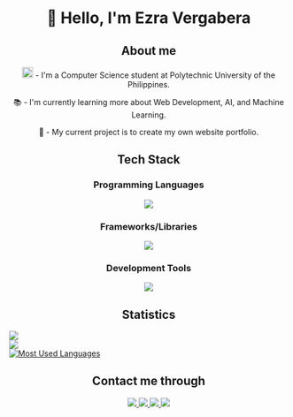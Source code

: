 <h1 align="center">👋 Hello, I'm Ezra Vergabera</h2>

<div align="center">
    <h2>About me</h2>
    <p>
        <img src="https://www.pup.edu.ph/about/images/PUPLogo.png" width="20px"/> - I'm a Computer Science student at Polytechnic University of the Philippines.
    </p>
    <p>📚 - I'm currently learning more about Web Development, AI, and Machine Learning.</p>
    <p>🎯 - My current project is to create my own website portfolio.</p>
</div>

<div align="center">
    <h2>Tech Stack</h2>
    <h3>Programming Languages</h3>
    <img src="https://skillicons.dev/icons?i=py,cpp,cs,java,html,css,js&perline=4"/>
    <h3>Frameworks/Libraries</h3>
    <img src="https://skillicons.dev/icons?i=react,vite,nodejs&perline=4"/>
    <h3>Development Tools</h3>
    <img src="https://skillicons.dev/icons?i=vscode,visualstudio,powershell&perline=4"/>
</div>

<div>
    <h2 align="center">Statistics</h2>
    <p align="center">
        <div>
            <a href="https://github.com/ezravergabera">
                <img src="https://streak-stats.demolab.com/?user=ezravergabera&theme=buefy&include_all_commits=true&count_private=true">
            </a>
        </div>
        <div>
            <a href="https://github.com/ezravergabera">
                <img src="https://github-readme-stats.vercel.app/api?username=ezravergabera&theme=buefy&count_private=true">
            </a>
        </div>
        <div>
            <a href="https://github.com/ezravergabera">
                <img alt="Most Used Languages" src="https://denvercoder1-github-readme-stats.vercel.app/api/top-langs/?username=ezravergabera&langs_count=8&count_private=true&layout=compact&theme=buefy"/>
            </a>
        </div>
    </p>
</div>

<div>
    <h2 align="center">Contact me through</h2>
    <div align="center">
        <a href="mailto:ezra.vergabera@gmail.com?view=comp">
            <img src="https://img.shields.io/badge/Gmail-D14836?style=for-the-badge&logo=gmail&logoColor=white"/>
        </a>
        <a href="https://www.facebook.com/jenchulichaengggg/">
            <img src="https://img.shields.io/badge/Facebook-1877F2?style=for-the-badge&logo=facebook&logoColor=white"/>
        </a>
        <a href="https://www.linkedin.com/in/jose-ezra-nazarene-vergabera-4346a7258/">
            <img src="https://img.shields.io/badge/LinkedIn-0077B5?style=for-the-badge&logo=linkedin&logoColor=white"/>
        </a>
        <a href="https://www.github.com/ezravergabera">
            <img src="https://img.shields.io/badge/Github-f5f5f5?style=for-the-badge&logo=Github&logoColor=black"/>
        </a>
    </div>
</div>
